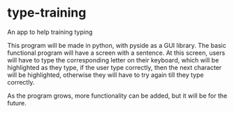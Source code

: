 # type-training
An app to help training typing

This program will be made in python, with pyside as a GUI library. The basic functional program will have a screen with a sentence. At this screen, users will have to type the corresponding letter on their keyboard, which will be highlighted as they type, if the user type correctly, then the next character will be highlighted, otherwise they will have to try again till they type correctly.

As the program grows, more functionality can be added, but it will be for the future.
